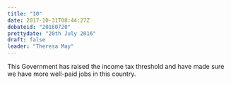 ```yaml
---
title: "10"
date: 2017-10-31T08:44:27Z
debateid: "20160720"
prettydate: "20th July 2016"
draft: false
leader: "Theresa May"
---
```


This Government has raised the income tax threshold and have made sure we have more well-paid jobs in this country.